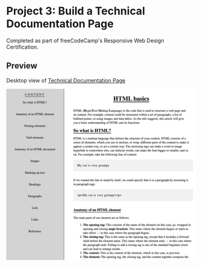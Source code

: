 # Project 3: Build a Technical Documentation Page

Completed as part of freeCodeCamp's Responsive Web Design Certification.

## Preview

Desktop view of [Technical Documentation Page](https://may-95.github.io/freecodecamp-projects/FCC%20Responsive%20Web%20Design%20Projects/Project%203%20-%20Technical%20Documentation%20Page)

![screenshot](https://github.com/May-95/freecodecamp-projects/blob/main/FCC%20Responsive%20Web%20Design%20Projects/Project%203%20-%20Technical%20Documentation%20Page/desktop-view.png)
 
